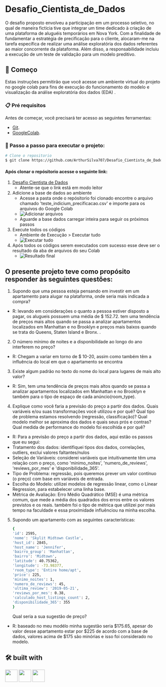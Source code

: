 # Desafio_Cientista_de_Dados

O desafio proposto envolveu a participação em um processo seletivo, no qual de maneira ficticia tive que integrar um time dedicado à criação de uma plataforma de aluguéis temporários em Nova York. Com a finalidade de fundamentar a estratégia de precificação para o cliente, alocaram-me na tarefa específica de realizar uma análise exploratória dos dados referentes ao maior concorrente da plataforma. Além disso, a responsabilidade incluiu a execução de um teste de validação para um modelo preditivo.


## 🚀 Começo

Estas instruções permitirão que você acesse um ambiente virtual do projeto no google colab para fins de execução do funcionamento do modelo e visualização da análise exploratória dos dados (EDA) .

### 📋 Pré requisitos

Antes de começar, você precisará ter acesso as seguintes ferramentas:
- [Git](https://git-scm.com).
- [GoogleColab](https://www.python.org/).

### 🎲 Passo a passo para executar o projeto:

```bash
# Clone o repositorio
$ git clone https://github.com/ArthurSilva707/Desafio_Cientista_de_Dados.git
```

#### Após clonar o repósitorio acesse o seguinte link:

1. [Desafio Cientista de Dados](https://colab.research.google.com/drive/10Zm2IH0ngJV8cxaeB-PAc177nc40krAy?usp=sharing)
    - Atente-se que o link está em modo leitor
2.  Adicione a base de dados ao ambiente
    - Acesse a pasta onde o repósitorio foi clonado encontre o arquivo chamado 'teste_indicium_precificacao.csv' e importe para os arquivos do Google Colab 
    - ![Adicionar arquivos](https://i.imgur.com/gLx2clt.png)
    - Aguarde a base dados carregar inteira para seguir os próximos passos
3. Execute todos os códigos
    - Ambiente de Execução > Executar tudo
    - ![Executar tudo](https://i.imgur.com/VVD723w.png)
4. Após todos os códigos serem executados com sucesso esse deve ser o resultado da aba de arquivos do seu Colab
   - ![Resultado final](https://i.imgur.com/X4Hxm3a.png)


## O presente projeto teve como propósito responder às seguintes questões: 


1. Supondo que uma pessoa esteja pensando em investir em um apartamento para alugar na plataforma, onde seria mais indicada a compra?

- R: levando em considerações o quanto a pessoa estiver disposto a pagar, os alugueis possuem uma média de $ 152.72. tem uma tendência de preços mais altos quando se passa a analizar apartamentos localizados em Manhattan e no Brooklyn e preços mais baixos quando se trata do Queens, Staten Island e Bronx. 
. 

2. O número mínimo de noites e a disponibilidade ao longo do ano interferem no preço?

- R: Chegam a variar em torno de $ 10-20, assim como também têm a influência do local em que o apartamento se encontra 


3. Existe algum padrão no texto do nome do local para lugares de mais alto valor?

- R: Sim, tem uma tendência de preços mais altos quando se passa a analizar apartamentos localizados em Manhattan e no Brooklyn e também para o tipo de espaço de cada anúncio(room_type).


4. Explique como você faria a previsão do preço a partir dos dados. Quais variáveis e/ou suas transformações você utilizou e por quê? Qual tipo de problema estamos resolvendo (regressão, classificação)? Qual modelo melhor se aproxima dos dados e quais seus prós e contras? Qual medida de performance do modelo foi escolhida e por quê?

- R: 
Para a previsão do preço a partir dos dados, aqui estão os passos que eu segui:
 - Tratamento dos dados: identifiquei tipos dos dados, correlações, outliers, exclui valores faltantes/nulos
 - Seleção de Variáveis: considerei variáveis que intuitivamente têm uma relação com o preço, como 'minimo_noites', 'numero_de_reviews', 'reviews_por_mes' e 'disponibilidade_365'.
 - Tipo de Problema: regressão, pois queremos prever um valor contínuo (o preço) com base em variáveis de entrada.
 - Escolha do Modelo: utilizei modelos de regressão linear, como o Linear Regression, para estabelecer uma linha base.
 - Métrica de Avaliação: Erro Médio Quadrático (MSE) é uma métrica comum, que mede a média dos quadrados dos erros entre os valores previstos e os reais. também foi o tipo de métrica que utilizei por mais tempo na faculdade e essa proximidade influênciou na minha escolha.

5. Supondo um apartamento com as seguintes características:
   
    ```bash
    {
    'id': 2595,
    'nome': 'Skylit Midtown Castle',
    'host_id': 2845,
    'host_name': 'Jennifer',
    'bairro_group': 'Manhattan',
    'bairro': 'Midtown',
    'latitude': 40.75362,
    'longitude': -73.98377,
    'room_type': 'Entire home/apt',
    'price': 225,
    'minimo_noites': 1,
    'numero_de_reviews': 45,
    'ultima_review': '2019-05-21',
    'reviews_por_mes': 0.38,
    'calculado_host_listings_count': 2,
    'disponibilidade_365': 355
    }
    ```

    Qual seria a sua sugestão de preço?

- R: baseado no meu modélo minha sugestão seria $175.65, apesar do valor desse apartamento estar por $225 de acordo com a base de dados, valores acima de $175 são minórias e isso foi considerado no modelo.


## 🛠️ built with
<img src="https://cdn.jsdelivr.net/gh/devicons/devicon/icons/python/python-original.svg" width="40" height="40" /> 
<img src="https://cdn.jsdelivr.net/gh/devicons/devicon/icons/google/google-original.svg" width="40" height="40" />
<img src="https://cdn.jsdelivr.net/gh/devicons/devicon/icons/git/git-original.svg" width="40" height="40" />
          
